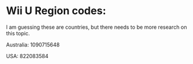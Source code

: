 # Wii U Region codes:
I am guessing these are countries, but there needs to be more research on this topic.

Australia: 1090715648

USA: 822083584
